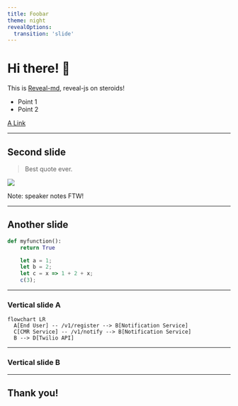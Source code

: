 ```yaml
---
title: Foobar
theme: night
revealOptions:
  transition: 'slide'
---
```


# Hi there! 👋

This is [Reveal-md](https://github.com/webpro/reveal-md), reveal-js on steroids!

- Point 1
- Point 2

[A Link](www.google.com)

---

## Second slide

> Best quote ever.

![](https://media.giphy.com/media/8wbpmeim0LmdW/giphy.gif) <!-- .element style="border: 0; background: None; box-shadow: None" width="100px" -->

Note: speaker notes FTW!

---

## Another slide

```python
def myfunction():
    return True
```

```js [1-2|3|4]
    let a = 1;
    let b = 2;
    let c = x => 1 + 2 + x;
    c(3);
```

----

### Vertical slide A

```mermaid
flowchart LR
  A[End User] -- /v1/register --> B[Notification Service]
  C[CMR Service] -- /v1/notify --> B[Notification Service]
  B --> D[Twilio API]
```


----

### Vertical slide B

---

## Thank you!
